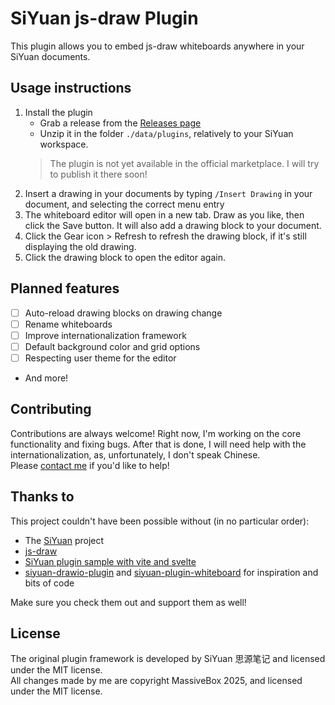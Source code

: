 
# SiYuan js-draw Plugin

This plugin allows you to embed js-draw whiteboards anywhere in your SiYuan documents.  

## Usage instructions
1. Install the plugin
   - Grab a release from the [Releases page](https://git.massive.box/massivebox/siyuan-jsdraw-plugin/releases)
   - Unzip it in the folder `./data/plugins`, relatively to your SiYuan workspace.
   > The plugin is not yet available in the official marketplace. I will try to publish it there soon!
2. Insert a drawing in your documents by typing `/Insert Drawing` in your document, and selecting the correct menu entry
3. The whiteboard editor will open in a new tab. Draw as you like, then click the Save button. It will also add a
   drawing block to your document.
4. Click the Gear icon > Refresh to refresh the drawing block, if it's still displaying the old drawing.
5. Click the drawing block to open the editor again.

## Planned features
- [ ] Auto-reload drawing blocks on drawing change
- [ ] Rename whiteboards
- [ ] Improve internationalization framework
- [ ] Default background color and grid options
- [ ] Respecting user theme for the editor
- And more!

## Contributing
Contributions are always welcome! Right now, I'm working on the core functionality and fixing bugs.
After that is done, I will need help with the internationalization, as, unfortunately, I don't speak Chinese.  
Please [contact me](mailto:box@massive.box) if you'd like to help!

## Thanks to
This project couldn't have been possible without (in no particular order):
- The [SiYuan](https://github.com/siyuan-note/siyuan) project
- [js-draw](https://github.com/personalizedrefrigerator/js-draw)
- [SiYuan plugin sample with vite and svelte](https://github.com/siyuan-note/plugin-sample-vite-svelte)
- [siyuan-drawio-plugin](https://github.com/zt8989/siyuan-drawio-plugin) and
  [siyuan-plugin-whiteboard](https://github.com/zuoez02/siyuan-plugin-whiteboard) for inspiration and bits of code

Make sure you check them out and support them as well!

## License
The original plugin framework is developed by SiYuan 思源笔记 and licensed under the MIT license.  
All changes made by me are copyright MassiveBox 2025, and licensed under the MIT license.